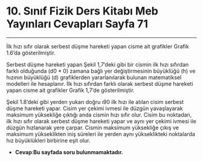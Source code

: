 # 10. Sınıf Fizik Ders Kitabı Meb Yayınları Cevapları Sayfa 71

---

İlk hızı sıfır olarak serbest düşme hareketi yapan cisme ait grafikler Grafik 1.6’da gösterilmiştir.

Serbest düşme hareketi yapan Şekil 1,7’deki gibi bir cismin ilk hızı sıfırdan farklı olduğunda (d0 * 0) zamana bağlı yer değiştirmesinin büyüklüğü (h) ve hızının büyüklüğü (d) grafiklerden yararlanılarak bulunan matematiksel modelleri ile hesaplanır. İlk hızı sıfırdan farklı olarak serbest düşme hareketi yapan cisme ait grafikler Grafik 1,7’de gösterilmiştir.

Şekil 1.8’deki gibi yerden yukarı doğru ı90 ilk hızı ile atılan cisim serbest düşme hareketi yapar. Cisim yer çekimi ivmesi ile düzgün yavaşlayarak maksimum yüksekliğe çıktığı anda cismin hızı sıfır olur. Cisim bu noktadan, ilk hızı sıfır olarak serbest düşme hareketi yapar ve aynı yer çekimi ivmesi ile düzgün hızlanarak yere çarpar. Cismin maksimum yüksekliğe çıkış ve maksimum yükseklikten iniş süreleri ile yerden aynı yükseklikteki noktalarda hız büyüklükleri birbirine eşit olur.

-   **Cevap**:**Bu sayfada soru bulunmamaktadır.**